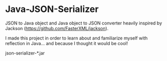# Java-JSON-Serializer

JSON to Java object and Java object to JSON converter heavily inspired by Jackson (https://github.com/FasterXML/jackson). 

I made this project in order to learn about and familiarize myself with reflection in Java... and because I thought it would be cool!

json-serializer-*.jar
